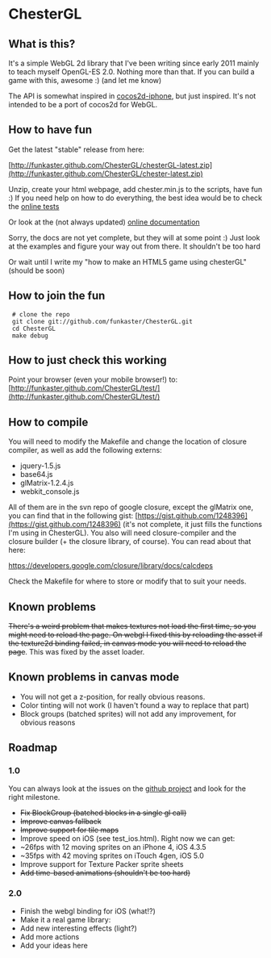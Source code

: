 # ChesterGL

## What is this?

It's a simple WebGL 2d library that I've been writing since early 2011 mainly to teach myself OpenGL-ES 2.0. Nothing more than that. If you can build a game with this, awesome :) (and let me know)

The API is somewhat inspired in [cocos2d-iphone](https://github.com/cocos2d/cocos2d-iphone), but just inspired. It's not intended to be a port of cocos2d for WebGL.

## How to have fun

Get the latest "stable" release from here:

[http://funkaster.github.com/ChesterGL/chesterGL-latest.zip](http://funkaster.github.com/ChesterGL/chester-latest.zip)

Unzip, create your html webpage, add chester.min.js to the scripts, have fun :)
If you need help on how to do everything, the best idea would be to check the [online tests](http://funkaster.github.com/ChesterGL/test/)

Or look at the (not always updated) [online documentation](http://funkaster.github.com/ChesterGL/)

Sorry, the docs are not yet complete, but they will at some point :)
Just look at the examples and figure your way out from there. It shouldn't be too hard

Or wait until I write my "how to make an HTML5 game using chesterGL" (should be soon)

## How to join the fun

	 # clone the repo
	 git clone git://github.com/funkaster/ChesterGL.git
	 cd ChesterGL
     make debug

## How to just check this working

Point your browser (even your mobile browser!) to: [http://funkaster.github.com/ChesterGL/test/](http://funkaster.github.com/ChesterGL/test/)

## How to compile

You will need to modify the Makefile and change the location of closure compiler, as well as add the following externs:

* jquery-1.5.js
* base64.js
* glMatrix-1.2.4.js
* webkit_console.js

All of them are in the svn repo of google closure, except the glMatrix one, you can find that in the following gist: [https://gist.github.com/1248396](https://gist.github.com/1248396) (it's not complete, it just fills the functions I'm using in ChesterGL). You also will need closure-compiler and the closure builder (+ the closure library, of course). You can read about that here:

https://developers.google.com/closure/library/docs/calcdeps

Check the Makefile for where to store or modify that to suit your needs.

## Known problems

<strike>There's a weird problem that makes textures not load the first time, so you might need to reload the page. On webgl I fixed this by reloading the asset if the texture2d binding failed, in canvas mode you will need to reload the page</strike>. This was fixed by the asset loader.

## Known problems in canvas mode

* You will not get a z-position, for really obvious reasons.
* Color tinting will not work (I haven't found a way to replace that part)
* Block groups (batched sprites) will not add any improvement, for obvious reasons

## Roadmap

### 1.0

You can always look at the issues on the [github project](https://github.com/funkaster/ChesterGL/issues) and look for the right milestone.

* <strike>Fix BlockGroup (batched blocks in a single gl call)</strike>
* <strike>Improve canvas fallback</strike>
* <strike>Improve support for tile maps</strike>
* Improve speed on iOS (see test_ios.html). Right now we can get:
 * ~26fps with 12 moving sprites on an iPhone 4, iOS 4.3.5
 * ~35fps with 42 moving sprites on iTouch 4gen, iOS 5.0
* Improve support for Texture Packer sprite sheets
* <strike>Add time-based animations (shouldn't be too hard)</strike>

### 2.0

* Finish the webgl binding for iOS (what!?)
* Make it a real game library:
 * Add new interesting effects (light?)
 * Add more actions
* Add your ideas here
